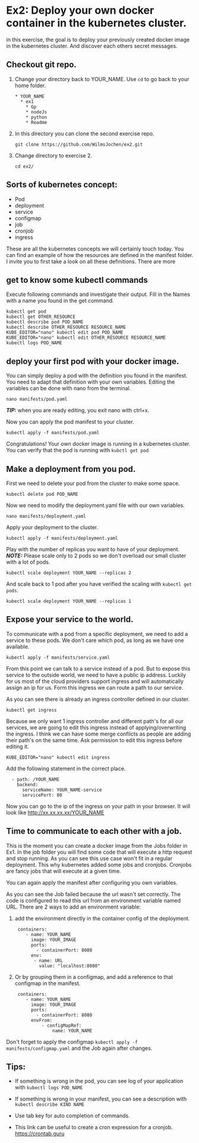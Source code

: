 # Ex2: Deploy your own docker container in the kubernetes cluster.

in this exercise, the goal is to deploy your previously created docker image in the kubernetes cluster. And discover each others secret messages.

## Checkout git repo.
1. Change your directory back to YOUR_NAME. Use `cd` to go back to your home folder.
    ```
    * YOUR_NAME
      * ex1
        * Gp
        * nodeJs
        * python
        * Readme
    ```
2. In this directory you can clone the second exercise repo.
    ```
    git clone https://github.com/WilmsJochen/ex2.git
    ```
3. Change directory to exercise 2.
    ```
    cd ex2/
    ```
   
## Sorts of kubernetes concept:
- Pod
- deployment
- service
- configmap
- job
- cronjob
- ingress

These are all the kubernetes concepts we will certainly touch today. You can find an example of how the resources are defined in the manifest folder.
I invite you to first take a look on all these definitions. There are more

## get to know some kubectl commands

Execute following commands and investigate their output. Fill in the Names with a name you found in the get command.

```
kubectl get pod
kubectl get OTHER_RESOURCE 
kubectl describe pod POD_NAME
kubectl describe OTHER_RESOURCE RESOURCE_NAME
KUBE_EDITOR="nano" kubectl edit pod POD_NAME
KUBE_EDITOR="nano" kubectl edit OTHER_RESOURCE RESOURCE_NAME
kubectl logs POD_NAME       
```

## deploy your first pod with your docker image.

You can simply deploy a pod with the definition you found in the manifest. You need to adapt that definition with your own variables.
Editing the variables can be done with nano from the terminal. 

```
nano manifests/pod.yaml
```

**_TIP:_**  when you are ready editing, you exit nano with ctrl+x.

Now you can apply the pod manifest to your cluster.
```
kubectl apply -f manifests/pod.yaml
```

Congratulations! Your own docker image is running in a kubernetes cluster.
You can verify that the pod is running with `kubctl get pod`

## Make a deployment from you pod.

First we need to delete your pod from the cluster to make some space.
```
kubectl delete pod POD_NAME
```

Now we need to modify the deployment.yaml file with our own variables.
```
nano manifests/deployment.yaml
```

Apply your deployment to the cluster.
```
kubectl apply -f manifests/deployment.yaml
```
Play with the number of replicas you want to have of your deployment.
**_NOTE:_**  Please scale only to 2 pods so we don't overload our small cluster with a lot of pods.
```
kubectl scale deployment YOUR_NAME --replicas 2
```
And scale back to 1 pod after you have verified the scaling with `kubectl get pods`.
```
kubectl scale deployment YOUR_NAME --replicas 1
```

## Expose your service to the world.
To communicate with a pod from a specific deployment, we need to add a service to these pods. We don't care which pod, as long as we have one available.
```
kubectl apply -f manifests/service.yaml
```

From this point we can talk to a service instead of a pod. But to expose this service to the outside world, we need to have a public ip address. Luckily for us most of the cloud providers support ingress and will automatically assign an ip for us.
Form this ingress we can route a path to our service.

As you can see there is already an ingress controller defined in our cluster.
```
kubectl get ingress
```

Because we only want 1 ingress controller and different path's for all our services, we are going to edit this ingress instead of applying/overwriting the ingress.
I think we can have some merge conflicts as people are adding their path's on the same time. Ask permission to edit this ingress before editing it.
```
KUBE_EDITOR="nano" kubectl edit ingress
```

Add the following statement in the correct place.
```
  - path: /YOUR_NAME
    backend:
      serviceName: YOUR_NAME-service
      servicePort: 80
```

Now you can go to the ip of the ingress on your path in your browser. It will look like http://xx.xx.xx.xx/YOUR_NAME

## Time to communicate to each other with a job. 

This is the moment you can create a docker image from the Jobs folder in Ex1. In the job folder you will find some code that will execute a http request and stop running.
As you can see this use case won't fit in a regular deployment. This why kubernetes added some jobs and cronjobs. Cronjobs are fancy jobs that will execute at a given time.

You can again apply the manifest after configuring you own variables.

As you can see the Job failed because the url wasn't set correctly. The code is configured to read this url from an environment variable named URL.
There are 2 ways to add an environment variable: 

1. add the environment directly in the container config of the deployment.
    ```
     containers:     
        - name: YOUR_NAME
          image: YOUR_IMAGE
          ports:
            - containerPort: 8080
          env:
           - name: URL
             value: "localhost:8080"
    ```
2. Or by grouping them in a configmap, and add a reference to that configmap in the manifest.
    ```
     containers:     
        - name: YOUR_NAME
          image: YOUR_IMAGE
          ports:
            - containerPort: 8080
          envFrom:
              - configMapRef:
                  name: YOUR_NAME
    ```

 Don't forget to apply the configmap `kubectl apply -f manifests/configmap.yaml` and the Job again after changes.


## Tips:
- If something is wrong in the pod, you can see log of your application with `kubectl logs POD_NAME`

- If something is wrong in your manifest, you can see a description with `kubectl describe KIND NAME`

- Use tab key for auto completion of commands.

- This link can be useful to create a cron expression for a cronjob.
https://crontab.guru
